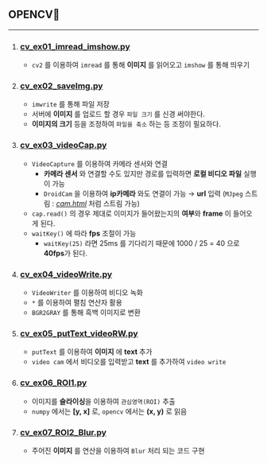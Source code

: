 ## OPENCV🥼
---
1. ### [cv_ex01_imread_imshow.py](./cv_ex01_imread_imshow.py)
   - `cv2` 를 이용하여 `imread` 를 통해 **이미지** 를 읽어오고 `imshow` 를 통해 띄우기 
2. ### [cv_ex02_saveImg.py](./cv_ex02_saveImg.py)
   - `imwrite` 를 통해 파일 저장
   - 서버에 **이미지** 를 업로드 할 경우 `파일 크기` 를 신경 써야한다.
   - **이미지의 크기** 등을 조정하여 `파일을 축소` 하는 등 조정이 필요하다.
3. ### [cv_ex03_videoCap.py](./cv_ex03_videoCap.py) 
   - `VideoCapture` 를 이용하여 카메라 센서와 연결
     - **카메라 센서** 와 연결할 수도 있지만 경로를 입력하면 **로컬 비디오 파일** 실행이 가능
     - `DroidCam` 을 이용하여 **ip카메라** 와도 연결이 가능 → **url** 입력 (`MJpeg` 스트림 : *[cam.html](./cam.html)* 처럼 스트림 가능)
   -  `cap.read()` 의 경우 제대로 이미지가 들어왔는지의 **여부**와 **frame** 이 들어오게 된다.
   -  `waitKey()` 에 따라 **fps**  조절이 가능
      -  `waitKey(25)` 라면 25ms 를 기다리기 때문에 1000 / 25 = 40 으로 **40fps**가 된다.
4. ### [cv_ex04_videoWrite.py](./cv_ex04_videoWrite.py)
    - `VideoWriter` 를 이용하여 비디오 녹화
    - `*` 를 이용하여 펼침 연산자 활용
    - `BGR2GRAY` 를 통해 흑백 이미지로 변환
5. ### [cv_ex05_putText_videoRW.py](./cv_ex05_putText_videoRW.py)
   - `putText` 를 이용하여 **이미지** 에 **text** 추가
   - `video cam` 에서 비디오를 입력받고 **text** 를 추가하여 `video write` 
6. ### [cv_ex06_ROI1.py](./cv_ex06_ROI1.py)
   - 이미지를 **슬라이싱**을 이용하여 `관심영역(ROI)` 추출
   - `numpy` 에서는 **[y, x]** 로, `opencv` 에서는 **(x, y)** 로 읽음
7. ### [cv_ex07_ROI2_Blur.py](./cv_ex07_ROI2_Blur.py)
   - 주어진 **이미지** 를 연산을 이용하여 `Blur` 처리 되는 코드 구현